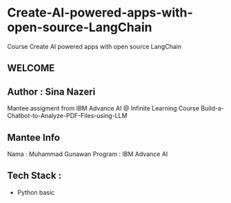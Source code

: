 # Create-AI-powered-apps-with-open-source-LangChain
Course Create AI powered apps with open source LangChain

## WELCOME

## Author : Sina Nazeri
Mantee assigment from IBM Advance AI @ Infinite Learning Course Build-a-Chatbot-to-Analyze-PDF-Files-using-LLM

## Mantee Info
Nama : Muhammad Gunawan
Program : IBM Advance AI

## Tech Stack :
- Python basic
